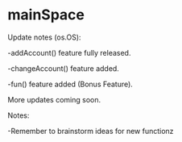 # mainSpace

Update notes (os.OS):

-addAccount() feature fully released.

-changeAccount() feature added.

-fun() feature added (Bonus Feature).

More updates coming soon.

Notes:

-Remember to brainstorm ideas for new functionz
